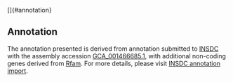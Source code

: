 []{#annotation}

Annotation
----------

The annotation presented is derived from annotation submitted to
[INSDC](http://www.insdc.org) with the assembly accession
[GCA\_001466685.1](http://www.ebi.ac.uk/ena/data/view/GCA_001466685.1),
with additional non-coding genes derived from
[Rfam](http://rfam.xfam.org/). For more details, please visit [INSDC
annotation
import](http://ensemblgenomes.org/info/data/insdc_annotation).
